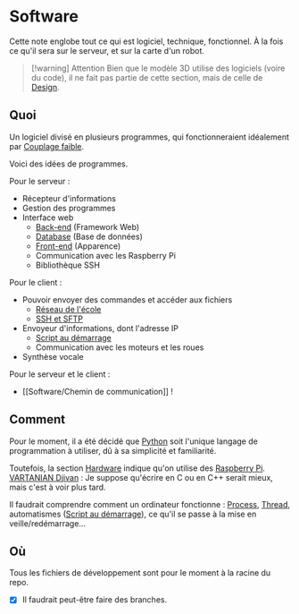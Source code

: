 # Software 
Cette note englobe tout ce qui est logiciel, technique, fonctionnel. 
À la fois ce qu'il sera sur le serveur, et sur la carte d'un robot. 

> [!warning] Attention
> Bien que le modèle 3D utilise des logiciels (voire du code), il ne fait pas partie de cette section, mais de celle de [Design](Design.md). 

## Quoi 
Un logiciel divisé en plusieurs programmes, qui fonctionneraient idéalement par [Couplage faible](docs/Guides/Couplage%20faible.md). 

Voici des idées de programmes. 

Pour le serveur : 
- Récepteur d'informations 
- Gestion des programmes 
- Interface web 
	- [Back-end](Software/Back-end.md) (Framework Web) 
	- [Database](Software/Database.md) (Base de données) 
	- [Front-end](Software/Front-end.md) (Apparence) 
	- Communication avec les Raspberry Pi 
	- Bibliothèque SSH 

Pour le client : 
- Pouvoir envoyer des commandes et accéder aux fichiers 
	- [Réseau de l'école](Software/Réseau%20de%20l'école.md) 
	- [SSH et SFTP](Software/SSH%20et%20SFTP.md) 
- Envoyeur d'informations, dont l'adresse IP 
	- [Script au démarrage](Software/Script%20au%20démarrage.md) 
	- Communication avec les moteurs et les roues 
- Synthèse vocale 

Pour le serveur et le client : 
- [[Software/Chemin de communication]] ! 

## Comment 
Pour le moment, il a été décidé que [Python](Guides/Python.md) soit l'unique langage de programmation à utiliser, dû à sa simplicité et familiarité. 

Toutefois, la section [Hardware](Hardware.md) indique qu'on utilise des [Raspberry Pi](docs/Guides/Raspberry%20Pi.md). [VARTANIAN Djivan](VARTANIAN%20Djivan) : Je suppose qu'écrire en C ou en C++ serait mieux, mais c'est à voir plus tard. 

Il faudrait comprendre comment un ordinateur fonctionne : [Process](Guides/Process.md), [Thread](Guides/Thread.md), automatismes ([Script au démarrage](Software/Script%20au%20démarrage.md)), ce qu'il se passe à la mise en veille/redémarrage... 

## Où 
Tous les fichiers de développement sont pour le moment à la racine du repo. 

- [x] Il faudrait peut-être faire des branches.


